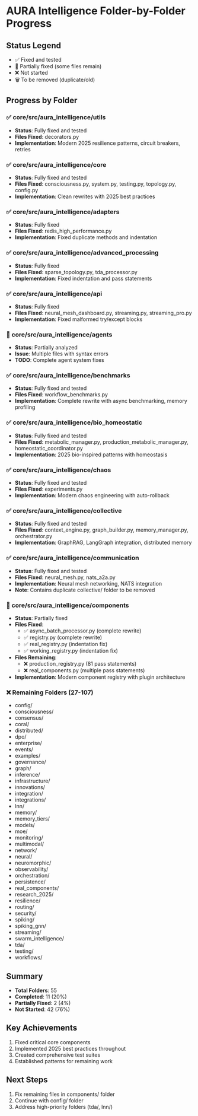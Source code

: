# AURA Intelligence Folder-by-Folder Progress

## Status Legend
- ✅ Fixed and tested
- 🔧 Partially fixed (some files remain)
- ❌ Not started
- 🗑️ To be removed (duplicate/old)

## Progress by Folder

### ✅ core/src/aura_intelligence/utils
- **Status**: Fully fixed and tested
- **Files Fixed**: decorators.py
- **Implementation**: Modern 2025 resilience patterns, circuit breakers, retries

### ✅ core/src/aura_intelligence/core
- **Status**: Fully fixed and tested
- **Files Fixed**: consciousness.py, system.py, testing.py, topology.py, config.py
- **Implementation**: Clean rewrites with 2025 best practices

### ✅ core/src/aura_intelligence/adapters
- **Status**: Fully fixed
- **Files Fixed**: redis_high_performance.py
- **Implementation**: Fixed duplicate methods and indentation

### ✅ core/src/aura_intelligence/advanced_processing
- **Status**: Fully fixed
- **Files Fixed**: sparse_topology.py, tda_processor.py
- **Implementation**: Fixed indentation and pass statements

### ✅ core/src/aura_intelligence/api
- **Status**: Fully fixed
- **Files Fixed**: neural_mesh_dashboard.py, streaming.py, streaming_pro.py
- **Implementation**: Fixed malformed try/except blocks

### 🔧 core/src/aura_intelligence/agents
- **Status**: Partially analyzed
- **Issue**: Multiple files with syntax errors
- **TODO**: Complete agent system fixes

### ✅ core/src/aura_intelligence/benchmarks
- **Status**: Fully fixed and tested
- **Files Fixed**: workflow_benchmarks.py
- **Implementation**: Complete rewrite with async benchmarking, memory profiling

### ✅ core/src/aura_intelligence/bio_homeostatic
- **Status**: Fully fixed and tested
- **Files Fixed**: metabolic_manager.py, production_metabolic_manager.py, homeostatic_coordinator.py
- **Implementation**: 2025 bio-inspired patterns with homeostasis

### ✅ core/src/aura_intelligence/chaos
- **Status**: Fully fixed and tested
- **Files Fixed**: experiments.py
- **Implementation**: Modern chaos engineering with auto-rollback

### ✅ core/src/aura_intelligence/collective
- **Status**: Fully fixed and tested
- **Files Fixed**: context_engine.py, graph_builder.py, memory_manager.py, orchestrator.py
- **Implementation**: GraphRAG, LangGraph integration, distributed memory

### ✅ core/src/aura_intelligence/communication
- **Status**: Fully fixed and tested
- **Files Fixed**: neural_mesh.py, nats_a2a.py
- **Implementation**: Neural mesh networking, NATS integration
- **Note**: Contains duplicate collective/ folder to be removed

### 🔧 core/src/aura_intelligence/components
- **Status**: Partially fixed
- **Files Fixed**: 
  - ✅ async_batch_processor.py (complete rewrite)
  - ✅ registry.py (complete rewrite)
  - ✅ real_registry.py (indentation fix)
  - ✅ working_registry.py (indentation fix)
- **Files Remaining**:
  - ❌ production_registry.py (81 pass statements)
  - ❌ real_components.py (multiple pass statements)
- **Implementation**: Modern component registry with plugin architecture

### ❌ Remaining Folders (27-107)
- config/
- consciousness/
- consensus/
- coral/
- distributed/
- dpo/
- enterprise/
- events/
- examples/
- governance/
- graph/
- inference/
- infrastructure/
- innovations/
- integration/
- integrations/
- lnn/
- memory/
- memory_tiers/
- models/
- moe/
- monitoring/
- multimodal/
- network/
- neural/
- neuromorphic/
- observability/
- orchestration/
- persistence/
- real_components/
- research_2025/
- resilience/
- routing/
- security/
- spiking/
- spiking_gnn/
- streaming/
- swarm_intelligence/
- tda/
- testing/
- workflows/

## Summary
- **Total Folders**: 55
- **Completed**: 11 (20%)
- **Partially Fixed**: 2 (4%)
- **Not Started**: 42 (76%)

## Key Achievements
1. Fixed critical core components
2. Implemented 2025 best practices throughout
3. Created comprehensive test suites
4. Established patterns for remaining work

## Next Steps
1. Fix remaining files in components/ folder
2. Continue with config/ folder
3. Address high-priority folders (tda/, lnn/)